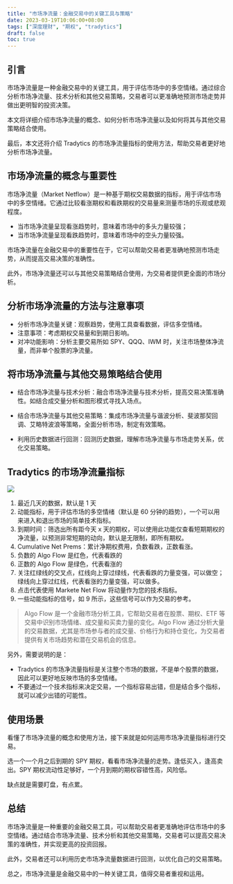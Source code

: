```yaml
---
title: "市场净流量：金融交易中的关键工具与策略"
date: 2023-03-19T10:06:00+08:00
tags: ["深度理财", "期权", "tradytics"]
draft: false
toc: true
---
```


## 引言

市场净流量是一种金融交易中的关键工具，用于评估市场中的多空情绪。通过综合分析市场净流量、技术分析和其他交易策略，交易者可以更准确地预测市场走势并做出更明智的投资决策。

本文将详细介绍市场净流量的概念、如何分析市场净流量以及如何将其与其他交易策略结合使用。

最后，本文还将介绍 Tradytics 的市场净流量指标的使用方法，帮助交易者更好地分析市场净流量。

<!--more-->

## 市场净流量的概念与重要性

市场净流量（Market Netflow）是一种基于期权交易数据的指标，用于评估市场中的多空情绪。它通过比较看涨期权和看跌期权的交易量来测量市场的乐观或悲观程度。

- 当市场净流量呈现看涨趋势时，意味着市场中的多头力量较强；
- 当市场净流量呈现看跌趋势时，意味着市场中的空头力量较强。

市场净流量在金融交易中的重要性在于，它可以帮助交易者更准确地预测市场走势，从而提高交易决策的准确性。

此外，市场净流量还可以与其他交易策略结合使用，为交易者提供更全面的市场分析。

## 分析市场净流量的方法与注意事项


- 分析市场净流量关键：观察趋势，使用工具查看数据，评估多空情绪。
- 注意事项：考虑期权交易量和到期日影响。
- 对冲功能影响：分析主要交易所如 SPY、QQQ、IWM 时，关注市场整体净流量，而非单个股票的净流量。

## 将市场净流量与其他交易策略结合使用

- 结合市场净流量与技术分析：融合市场净流量与技术分析，提高交易决策准确性。如结合成交量分析和图形模式寻找入场点。

- 结合市场净流量与其他交易策略：集成市场净流量与谐波分析、斐波那契回调、艾略特波浪等策略，全面分析市场，制定有效策略。

- 利用历史数据进行回测：回测历史数据，理解市场净流量与市场走势关系，优化交易策略。

## Tradytics 的市场净流量指标

![](https://img.forecho.com/iVYW7d.png)

1. 最近几天的数据，默认是 1 天
2. 动能指标，用于评估市场的多空情绪（默认是 60 分钟的趋势），一个可以用来进入和退出市场的简单技术指标。
3. 到期时间：筛选出所有距今天 x 天的期权，可以使用此功能仅查看短期期权的净流量，以预测非常短期的动向，默认是无限制，即所有期权。
4. Cumulative Net Prems：累计净期权费用，负数看跌，正数看涨。
5. 负数的 Algo Flow 是红色，代表看跌的
6. 正数的 Algo Flow 是绿色，代表看涨的
7. 关注红绿线的交叉点，红线向上穿过绿线，代表看跌的力量变强，可以做空；绿线向上穿过红线，代表看涨的力量变强，可以做多。
8. 点击代表使用 Markete Net Flow 将动量作为您的技术指标。
9. 一些动能指标的信号，如 9 所示，这些信号可以作为交易的参考。

> Algo Flow 是一个金融市场分析工具，它帮助交易者在股票、期权、ETF 等交易中识别市场情绪、成交量和买卖力量的变化。Algo Flow 通过分析大量的交易数据，尤其是市场参与者的成交量、价格行为和持仓变化，为交易者提供有关市场趋势和潜在交易机会的信息。

另外，需要说明的是：

- Tradytics 的市场净流量指标是关注整个市场的数据，不是单个股票的数据，因此可以更好地反映市场的多空情绪。
- 不要通过一个技术指标来决定交易，一个指标容易出错，但是结合多个指标，就可以减少出错的可能性。

## 使用场景

看懂了市场净流量的概念和使用方法，接下来就是如何运用市场净流量指标进行交易。

选一个一个月之后到期的 SPY 期权，看看市场净流量的走势。逢低买入，逢高卖出。SPY 期权流动性足够好，一个月到期的期权容错性高，风险低。

缺点就是需要盯盘，有点累。


## 总结

市场净流量是一种重要的金融交易工具，可以帮助交易者更准确地评估市场中的多空情绪。通过结合市场净流量、技术分析和其他交易策略，交易者可以提高交易决策的准确性，并实现更高的投资回报。

此外，交易者还可以利用历史市场净流量数据进行回测，以优化自己的交易策略。

总之，市场净流量是金融交易中的一种关键工具，值得交易者重视和运用。